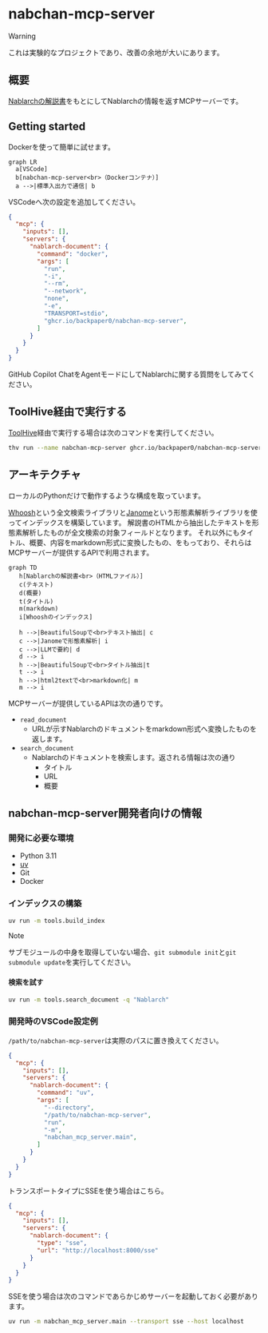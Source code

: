 # nabchan-mcp-server

> [!WARNING]
> これは実験的なプロジェクトであり、改善の余地が大いにあります。

## 概要

[Nablarchの解説書](https://nablarch.github.io/docs/LATEST/doc/)をもとにしてNablarchの情報を返すMCPサーバーです。

## Getting started

Dockerを使って簡単に試せます。

```mermaid
graph LR
  a[VSCode]
  b[nabchan-mcp-server<br>（Dockerコンテナ）]
  a -->|標準入出力で通信| b
```

VSCodeへ次の設定を追加してください。

```json
{
  "mcp": {
    "inputs": [],
    "servers": {
      "nablarch-document": {
        "command": "docker",
        "args": [
          "run",
          "-i",
          "--rm",
          "--network",
          "none",
          "-e",
          "TRANSPORT=stdio",
          "ghcr.io/backpaper0/nabchan-mcp-server",
        ]
      }
    }
  }
}
```

GitHub Copilot ChatをAgentモードにしてNablarchに関する質問をしてみてください。

## ToolHive経由で実行する

[ToolHive](https://github.com/StacklokLabs/toolhive)経由で実行する場合は次のコマンドを実行してください。

```bash
thv run --name nabchan-mcp-server ghcr.io/backpaper0/nabchan-mcp-server -- --transport=stdio
```

## アーキテクチャ

ローカルのPythonだけで動作するような構成を取っています。

[Whoosh](https://sygil-dev.github.io/whoosh-reloaded/)という全文検索ライブラリと[Janome](https://janome.mocobeta.dev/ja/)という形態素解析ライブラリを使ってインデックスを構築しています。
解説書のHTMLから抽出したテキストを形態素解析したものが全文検索の対象フィールドとなります。
それ以外にもタイトル、概要、内容をmarkdown形式に変換したもの、をもっており、それらはMCPサーバーが提供するAPIで利用されます。

```mermaid
graph TD
   h[Nablarchの解説書<br>（HTMLファイル）]
   c(テキスト)
   d(概要)
   t(タイトル)
   m(markdown)
   i[Whooshのインデックス]

   h -->|BeautifulSoupで<br>テキスト抽出| c
   c -->|Janomeで形態素解析| i
   c -->|LLMで要約| d
   d --> i
   h -->|BeautifulSoupで<br>タイトル抽出|t
   t --> i
   h -->|html2textで<br>markdown化| m
   m --> i
```

MCPサーバーが提供しているAPIは次の通りです。

- `read_document`
    - URLが示すNablarchのドキュメントをmarkdown形式へ変換したものを返します。
- `search_document`
    - Nablarchのドキュメントを検索します。返される情報は次の通り
        - タイトル
        - URL
        - 概要

## nabchan-mcp-server開発者向けの情報

### 開発に必要な環境

- Python 3.11
- [uv](https://docs.astral.sh/uv/)
- Git
- Docker

### インデックスの構築

```bash
uv run -m tools.build_index
```

> [!NOTE]
> サブモジュールの中身を取得していない場合、`git submodule init`と`git submodule update`を実行してください。

#### 検索を試す

```bash
uv run -m tools.search_document -q "Nablarch"
```

### 開発時のVSCode設定例

`/path/to/nabchan-mcp-server`は実際のパスに置き換えてください。

```json
{
  "mcp": {
    "inputs": [],
    "servers": {
      "nablarch-document": {
        "command": "uv",
        "args": [
          "--directory",
          "/path/to/nabchan-mcp-server",
          "run",
          "-m",
          "nabchan_mcp_server.main",
        ]
      }
    }
  }
}
```

トランスポートタイプにSSEを使う場合はこちら。

```json
{
  "mcp": {
    "inputs": [],
    "servers": {
      "nablarch-document": {
        "type": "sse",
        "url": "http://localhost:8000/sse"
      }
    }
  }
}
```

SSEを使う場合は次のコマンドであらかじめサーバーを起動しておく必要があります。

```bash
uv run -m nabchan_mcp_server.main --transport sse --host localhost
```
